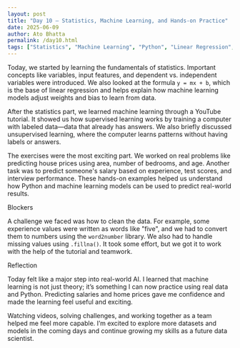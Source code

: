 ```yaml
---
layout: post
title: "Day 10 – Statistics, Machine Learning, and Hands-on Practice"
date: 2025-06-09
author: Ato Bhatta
permalink: /day10.html
tags: ["Statistics", "Machine Learning", "Python", "Linear Regression", "Supervised Learning", "Team Learning"]
---
```


Today, we started by learning the fundamentals of statistics. Important concepts like variables, input features, and dependent vs. independent variables were introduced. We also looked at the formula `y = mx + b`, which is the base of linear regression and helps explain how machine learning models adjust weights and bias to learn from data.

After the statistics part, we learned machine learning through a YouTube tutorial. It showed us how supervised learning works by training a computer with labeled data—data that already has answers. We also briefly discussed unsupervised learning, where the computer learns patterns without having labels or answers.

The exercises were the most exciting part. We worked on real problems like predicting house prices using area, number of bedrooms, and age. Another task was to predict someone's salary based on experience, test scores, and interview performance. These hands-on examples helped us understand how Python and machine learning models can be used to predict real-world results.

 Blockers

A challenge we faced was how to clean the data. For example, some experience values were written as words like "five", and we had to convert them to numbers using the `word2number` library. We also had to handle missing values using `.fillna()`. It took some effort, but we got it to work with the help of the tutorial and teamwork.

Reflection

Today felt like a major step into real-world AI. I learned that machine learning is not just theory; it’s something I can now practice using real data and Python. Predicting salaries and home prices gave me confidence and made the learning feel useful and exciting.

Watching videos, solving challenges, and working together as a team helped me feel more capable. I’m excited to explore more datasets and models in the coming days and continue growing my skills as a future data scientist.

